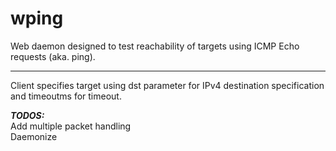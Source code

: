 wping
=====

Web daemon designed to test reachability of targets using ICMP Echo requests (aka. ping).

-----

Client specifies target using dst parameter for IPv4 destination specification and timeoutms for timeout.

***TODOS:***<br>
Add multiple packet handling<br>
Daemonize
